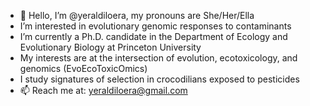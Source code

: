 - 👋 Hello, I’m @yeraldiloera, my pronouns are She/Her/Ella
- I’m interested in evolutionary genomic responses to contaminants
- I’m currently a Ph.D. candidate in the Department of Ecology and Evolutionary Biology at Princeton University
- My interests are at the intersection of evolution, ecotoxicology, and genomics (EvoEcoToxicOmics)
- I study signatures of selection in crocodilians exposed to pesticides
- 📫 Reach me at: yeraldiloera@gmail.com

<!---
yeraldiloera/yeraldiloera is a ✨ special ✨ repository because its `README.md` (this file) appears on your GitHub profile.
You can click the Preview link to take a look at your changes.
--->
